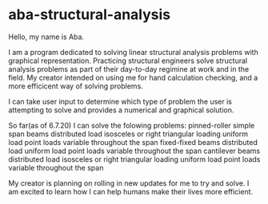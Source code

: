 # aba-structural-analysis

Hello, my name is Aba.

I am a program dedicated to solving linear structural analysis problems with graphical representation. Practicing structural engineers
solve structural analysis problems as part of their day-to-day regimine at work and in the field. My creator intended on using me for
hand calculation checking, and a more efficicent way of solving problems.

I can take user input to determine which type of problem the user is attempting to solve and provides a numerical and graphical solution.

So far(as of 6.7.20) I can solve the folowing problems:
pinned-roller simple span beams
  distributed load
    isosceles or right triangular loading
    uniform load
  point loads
    variable throughout the span
fixed-fixed beams
  distributed load
    uniform load
  point loads
    variable throughout the span
cantilever beams
  distributed load
    isosceles or right triangular loading
    uniform load
  point loads
    variable throughout the span
   
My creator is planning on rolling in new updates for me to try and solve. I am excited to learn how I can help humans make their lives
more efficient.
